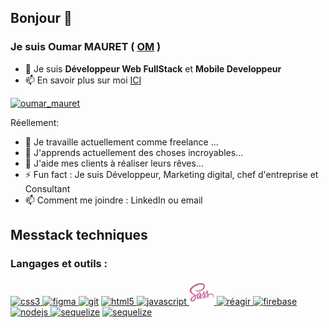 ##  Bonjour 👋
###  Je suis Oumar MAURET ( <a href="https://www.linkedin.com/in/oumar-mauret-257489bb/" target="_blank">OM</a> )

- 🌴 Je suis <b>Développeur Web FullStack</b> et <b>Mobile Developpeur</b>
- 📫 En savoir plus sur moi <a href="https://www.linkedin.com/in/oumar-mauret-257489bb/" target="_blank">ICI</a>



<p align="left">
  <a href="https://twitter.com/oumar_mauret" target="blank"><img src="https://img.shields.io/twitter/follow/oumar_mauret?logo=twitter&style=for-the- badge" alt="oumar_mauret" /></a>
  
  Réellement:

- 🔭 Je travaille actuellement comme freelance ...
- 🌱 J'apprends actuellement des choses incroyables...
- 👯 J'aide mes clients à réaliser leurs rêves...
- ⚡ Fun fact : Je suis Développeur, Marketing digital, chef d'entreprise et Consultant
- 📫 Comment me joindre : LinkedIn ou email

##  Messtack techniques 
 

<h3 align="left">Langages et outils :</h3>
<p align="left"> <a href="https://www.w3schools.com/css/" target="_blank" rel="noreferrer"> <img src="https://upload.wikimedia.org/wikipedia/commons/thumb/d/d5/CSS3_logo_and_wordmark.svg/1200px-CSS3_logo_and_wordmark.svg.png" alt="css3" width="40" height="40"/> </a> <a href="https:// www.figma.com/" target="_blank" rel="noreferrer"> <img src="https://www.vectorlogo.zone/logos/figma/figma-icon.svg" alt="figma" width= "40" hauteur="40"/> </a> <a href="https://git-scm.com/" target="_blank" rel="noreferrer"> <img src="https://upload.wikimedia.org/wikipedia/commons/thumb/3/3f/Git_icon.svg/2048px-Git_icon.svg.png" alt="git" width="40" height="40"/></a> <a href="https://www.w3.org/html/" target="_blank" rel="noreferrer"> <img src="https://upload.wikimedia.org/wikipedia/commons/thumb/6/61/HTML5_logo_and_wordmark.svg/512px-HTML5_logo_and_wordmark.svg.png" alt="html5" width="40" height="40"/> </a> <a href="https://developer.mozilla. org/en-US/docs/Web/JavaScript" target="_blank" rel="noreferrer"> <img src="https://www.svgrepo.com/show/303206/javascript-logo.svg" alt="javascript" width="40" height="40"/> </a> <a href="https://sass-lang.com" target="_blank" rel="noreferrer" > <img src="https://raw.githubusercontent.com/devicons/devicon/master/icons/sass/sass-original.svg" alt="sass" width="40" height="40"/> </a> <a href ="https://reactjs.org/" target="_blank" rel="noreferrer"> <img src="https://upload.wikimedia.org/wikipedia/commons/thumb/a/a7/React-icon.svg/2300px-React-icon.svg.png" alt="réagir" width="40" height="40"/> </a> <a href="https://firebase.google.com/" target="_blank" rel=" noreferrer"> <img src="https://www.vectorlogo.zone/logos/firebase/firebase-icon.svg" alt="firebase" width="40" height="40"/></a> <a href="https://nodejs.org/en/" target="_blank" rel="noreferrer"><img src="https://upload.wikimedia.org/wikipedia/commons/thumb/d/d9/Node.js_logo.svg/2560px-Node.js_logo.svg.png" alt="nodejs" width="40" height="40"/> </a> <a href="https://sequelize.org/" target="_blank" rel="noreferrer"><img src="https://seeklogo.com/images/S/sequelize-logo-9A5075DB9F-seeklogo.com.png" alt="sequelize" width="40" height="40"/></a> <a href="https://www.mysql.com/fr/" target="_blank" rel="noreferrer"><img src="https://www.vectorlogo.zone/logos/mysql/mysql-official.svg" alt="sequelize" width="40" height="40"/> </a> </p>

